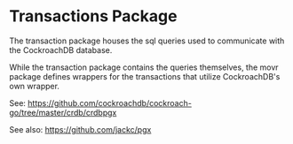 # Transactions Package

The transaction package houses the sql queries used to communicate with the CockroachDB database. 

While the transaction package contains the queries themselves, the movr package defines wrappers for the transactions that utilize CockroachDB's own wrapper. 

See: https://github.com/cockroachdb/cockroach-go/tree/master/crdb/crdbpgx

See also: https://github.com/jackc/pgx
